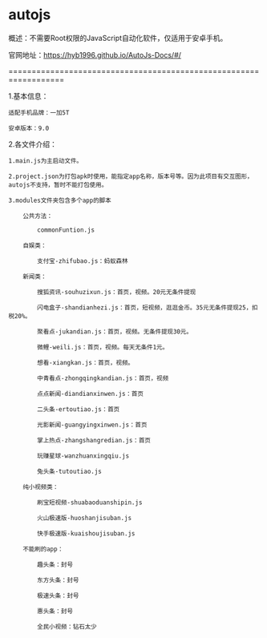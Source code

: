 # autojs
概述：不需要Root权限的JavaScript自动化软件，仅适用于安卓手机。

官网地址：https://hyb1996.github.io/AutoJs-Docs/#/

==================================================================

1.基本信息：

    适配手机品牌：一加5T

    安卓版本：9.0

2.各文件介绍：

    1.main.js为主启动文件。

    2.project.json为打包apk时使用，能指定app名称，版本号等。因为此项目有交互图形，autojs不支持，暂时不能打包使用。

    3.modules文件夹包含多个app的脚本

        公共方法：

			commonFuntion.js

		自娱类：

        	支付宝-zhifubao.js：蚂蚁森林
		
		新闻类：

	        搜狐资讯-souhuzixun.js：首页，视频。20元无条件提现
	
	        闪电盒子-shandianhezi.js：首页，短视频，逛逛金币。35元无条件提现25，扣税20%。
	        
	        聚看点-jukandian.js：首页，视频。无条件提现30元。
	        
	        微鲤-weili.js：首页，视频。每天无条件1元。
	        
	        想看-xiangkan.js：首页，视频。
	        
	        中青看点-zhongqingkandian.js：首页，视频
	        
	        点点新闻-diandianxinwen.js：首页
	
	        二头条-ertoutiao.js：首页
	
	        光影新闻-guangyingxinwen.js：首页
	
	        掌上热点-zhangshangredian.js：首页

			玩赚星球-wanzhuanxingqiu.js

			兔头条-tutoutiao.js
		
		纯小视频类：

			刷宝短视频-shuabaoduanshipin.js
	
	        火山极速版-huoshanjisuban.js
	
			快手极速版-kuaishoujisuban.js

    	不能刷的app：

	        趣头条：封号
	        
	        东方头条：封号
	
	        极速头条：封号
	
			惠头条：封号
	
			全民小视频：钻石太少
      
        
        
        
